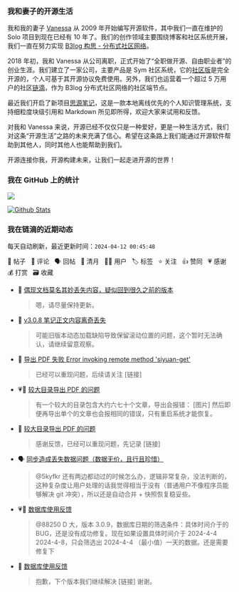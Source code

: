 ### 我和妻子的开源生活

我和我的妻子 [Vanessa](https://github.com/Vanessa219) 从 2009 年开始编写开源软件，其中我们一直在维护的 Solo 项目到现在已经有 10 年了。我们的创作领域主要围绕博客和社区系统开展，我们一直在努力实现 [B3log 构思 - 分布式社区网络](https://ld246.com/article/1546941897596)。

2018 年初，我和 Vanessa 从公司离职，正式开始了“全职做开源、自由职业者”的创业生涯。我们建立了一家公司，主要产品是 Sym 社区系统，它的[社区版](https://github.com/88250/symphony)是完全开源的，个人可基于其开源协议免费使用。另外，我们也运营着一个超过 5 万用户的社区[链滴](https://ld246.com)，作为 B3log 分布式社区网络的社区端节点。

最近我们开启了新项目[思源笔记](https://github.com/siyuan-note/siyuan)，这是一款本地离线优先的个人知识管理系统，支持细粒度块级引用和 Markdown 所见即所得，欢迎大家来试用和反馈。

对我和 Vanessa 来说，开源已经不仅仅只是一种爱好，更是一种生活方式，我们对这条“开源生活”之路的未来充满了信心。希望在这条路上我们能通过开源软件帮助到其他人，同时其他人也能帮助到我们。

开源连接你我，开源构建未来，让我们一起走进开源的世界！

### 我在 GitHub 上的统计

<a title="Hits" target="_blank" href="https://github.com/88250/88250"><img src="https://hits.b3log.org/88250/88250.svg"></a>

[![Github Stats](https://github-readme-stats.vercel.app/api?username=88250&theme=tokyonight&show_icons=true)](https://github.com/88250)

<!--events start -->

### 我在链滴的近期动态

每天自动刷新，最近更新时间：`2024-04-12 00:45:48`

📝 帖子 &nbsp; 💬 评论 &nbsp; 🗣 回帖 &nbsp; 🌙 清月 &nbsp; 👨‍💻 用户 &nbsp; 🏷️ 标签 &nbsp; ⭐️ 关注 &nbsp; 👍 赞同 &nbsp; 💗 感谢 &nbsp; 💰 打赏 &nbsp; 🗃 收藏

* 💬 [偶现文档莫名其妙丢失内容，疑似回到很久之前的版本](https://ld246.com/article/1712743198082/comment/1712850709189#comments)

  > 嗯，请尽量保持更新。
* 💬 [v3.0.8 笔记正文内容离奇丢失](https://ld246.com/article/1712682971907/comment/1712835223392#comments)

  > 可能旧版本动态加载缺陷导致保留滚动位置的问题，这个暂时无法确认，请继续留意观察。
* 💬 [导出 PDF 失败 Error invoking remote method 'siyuan-get'](https://ld246.com/article/1712044803581/comment/1712828417119#comments)

  > 已经可以重现问题，后续请关注 [链接]
* 💗📝 [较大目录导出 PDF 的问题](https://ld246.com/article/1712712330251)

  > 有一个较大的目录包含大约六七十个文章，导出会报错： [图片] 然后即便再导出单个的文章也会报相同的错误，只有重启系统才能恢复。
* 💬 [较大目录导出 PDF 的问题](https://ld246.com/article/1712712330251/comment/1712828397599#comments)

  > 感谢反馈，已经可以重现问题，先记录 [链接]
* 🗣 [同步造成丢失数据问题（数据无价，且行且珍惜）](https://ld246.com/article/1712750476025/comment/1712797149485#comments)

  > @5kyfkr 还有两边都动过的时候怎么办，逻辑非常复杂，没法判断的，这种复杂度让用户处理的话我觉得相当于没有（普通用户不像程序员能够解决 git 冲突），所以还是自动合并 + 快照恢复稳妥些。
* 💗💬 [数据库使用反馈](https://ld246.com/article/1712676912135/comment/1712819853165#comments)

  > @88250 D 大，版本 3.0.9，数据库日期的筛选条件：具体时间介于的 BUG，还是没有成功修复。现在如果设置具体时间介于 2024-4-4 2024-4-8，只会筛选出 2024-4-4 （最小值）一天的数据。还是需要修复下
* 💬 [数据库使用反馈](https://ld246.com/article/1712676912135/comment/1712822769314#comments)

  > 抱歉，下个版本我们继续解决 [链接] 谢谢。


<!--events end -->
